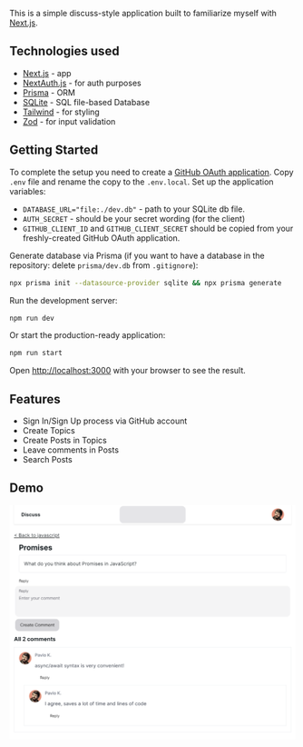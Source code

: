 This is a simple discuss-style application built to familiarize myself with [Next.js](https://nextjs.org/).

## Technologies used
- [Next.js](https://nextjs.org/) - app
- [NextAuth.js](https://next-auth.js.org/) - for auth purposes
- [Prisma](https://www.prisma.io/) - ORM
- [SQLite](https://www.sqlite.org/) - SQL file-based Database
- [Tailwind](https://tailwindcss.com/) - for styling
- [Zod](https://zod.dev/) - for input validation

## Getting Started

To complete the setup you need to create a [GitHub OAuth application](https://github.com/settings/applications/new). Copy `.env` file and rename the copy to the `.env.local`. Set up the application variables:
  - `DATABASE_URL="file:./dev.db"` - path to your SQLite db file.
  - `AUTH_SECRET` - should be your secret wording (for the client)
  - `GITHUB_CLIENT_ID` and `GITHUB_CLIENT_SECRET` should be copied from your freshly-created GitHub OAuth application.

Generate database via Prisma (if you want to have a database in the repository: delete `prisma/dev.db` from `.gitignore`):
```bash
npx prisma init --datasource-provider sqlite && npx prisma generate
```

Run the development server:

```bash
npm run dev
```

Or start the production-ready application:
```bash
npm run start
```

Open [http://localhost:3000](http://localhost:3000) with your browser to see the result.

## Features
- Sign In/Sign Up process via GitHub account
- Create Topics
- Create Posts in Topics
- Leave comments in Posts 
- Search Posts

## Demo
![Demo image](https://github.com/pkvl/nextjs-discuss/blob/main/assets/demo.png?raw=true)